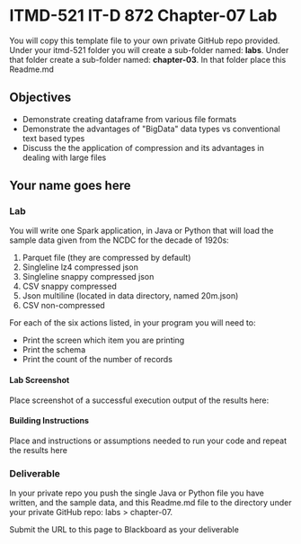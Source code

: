 # ITMD-521 IT-D 872 Chapter-07 Lab

You will copy this template file to your own private GitHub repo provided.  Under your itmd-521 folder you will create a sub-folder named: **labs**.  Under that folder create a sub-folder named: **chapter-03**.  In that folder place this Readme.md

## Objectives

- Demonstrate creating dataframe from various file formats
- Demonstrate the advantages of "BigData" data types vs conventional text based types
- Discuss the the application of compression and its advantages in dealing with large files

## Your name goes here

### Lab

You will write one Spark application, in Java or Python that will load the sample data given from the NCDC for the decade of 1920s:

1) Parquet file (they are compressed by default)
1) Singleline lz4 compressed json
1) Singleline snappy compressed json
1) CSV snappy compressed
1) Json multiline (located in data directory, named 20m.json)
1) CSV non-compressed

For each of the six actions listed, in your program you will need to:

- Print the screen which item you are printing
- Print the schema
- Print the count of the number of records

#### Lab Screenshot

Place screenshot of a successful execution output of the results here:

#### Building Instructions

Place and instructions or assumptions needed to run your code and repeat the results here

### Deliverable

In your private repo you push the single Java or Python file you have written, and the sample data, and this Readme.md file to the directory under your private GitHub repo: labs > chapter-07.  

Submit the URL to this page to Blackboard as your deliverable
